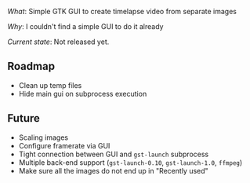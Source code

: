 
*What*: Simple GTK GUI to create timelapse video from separate images

*Why*: I couldn't find a simple GUI to do it already

*Current state*: Not released yet.

Roadmap
-------

 - Clean up temp files
 - Hide main gui on subprocess execution



Future
------

 - Scaling images
 - Configure framerate via GUI
 - Tight connection between GUI and `gst-launch` subprocess
 - Multiple back-end support (`gst-launch-0.10`, `gst-launch-1.0`, `ffmpeg`)
 - Make sure all the images do not end up in "Recently used"
